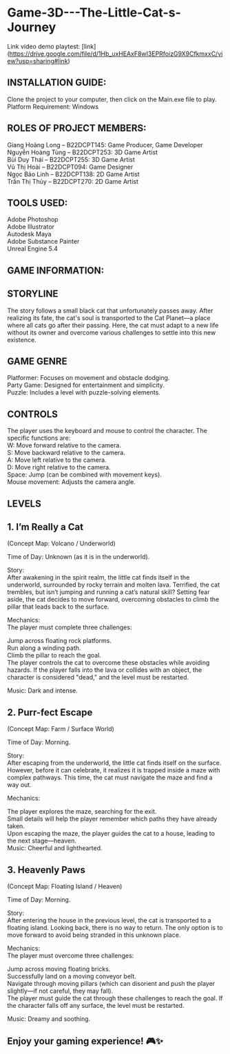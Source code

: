 # Game-3D---The-Little-Cat-s-Journey

Link video demo playtest: [link] (https://drive.google.com/file/d/1Hb_uxHEAxF8wI3EPRfoizG9X9CfkmxxC/view?usp=sharing#link)

## INSTALLATION GUIDE:  

Clone the project to your computer, then click on the Main.exe file to play.  
Platform Requirement: Windows  


## ROLES OF PROJECT MEMBERS:  

Giang Hoàng Long – B22DCPT145: Game Producer, Game Developer  
Nguyễn Hoàng Tùng – B22DCPT253: 3D Game Artist  
Bùi Duy Thái – B22DCPT255: 3D Game Artist  
Vũ Thị Hoài – B22DCPT094: Game Designer  
Ngọc Bảo Linh – B22DCPT138: 2D Game Artist  
Trần Thị Thủy – B22DCPT270: 2D Game Artist  


## TOOLS USED:  

Adobe Photoshop  
Adobe Illustrator  
Autodesk Maya  
Adobe Substance Painter  
Unreal Engine 5.4  

## GAME INFORMATION:
  
## STORYLINE  
The story follows a small black cat that unfortunately passes away. After realizing its fate, the cat's soul is transported to the Cat Planet—a place where all cats go after their passing. Here, the cat must adapt to a new life without its owner and overcome various challenges to settle into this new existence.

## GAME GENRE  
Platformer: Focuses on movement and obstacle dodging.  
Party Game: Designed for entertainment and simplicity.  
Puzzle: Includes a level with puzzle-solving elements.  

## CONTROLS  
The player uses the keyboard and mouse to control the character. The specific functions are:  
W: Move forward relative to the camera.  
S: Move backward relative to the camera.  
A: Move left relative to the camera.  
D: Move right relative to the camera.  
Space: Jump (can be combined with movement keys).  
Mouse movement: Adjusts the camera angle.  

## LEVELS  
## 1. I’m Really a Cat  
(Concept Map: Volcano / Underworld)  

Time of Day: Unknown (as it is in the underworld).
  
Story:  
After awakening in the spirit realm, the little cat finds itself in the underworld, surrounded by rocky terrain and molten lava. Terrified, the cat trembles, but isn’t jumping and running a cat’s natural skill?
Setting fear aside, the cat decides to move forward, overcoming obstacles to climb the pillar that leads back to the surface.

Mechanics:  
The player must complete three challenges:
  
Jump across floating rock platforms.  
Run along a winding path.  
Climb the pillar to reach the goal.  
The player controls the cat to overcome these obstacles while avoiding hazards. If the player falls into the lava or collides with an object, the character is considered "dead," and the level must be restarted.  
  
Music: Dark and intense.  

## 2. Purr-fect Escape  
(Concept Map: Farm / Surface World)

Time of Day: Morning.  

Story:  
After escaping from the underworld, the little cat finds itself on the surface. However, before it can celebrate, it realizes it is trapped inside a maze with complex pathways. This time, the cat must navigate the maze and find a way out.

Mechanics:  

The player explores the maze, searching for the exit.  
Small details will help the player remember which paths they have already taken.  
Upon escaping the maze, the player guides the cat to a house, leading to the next stage—heaven.  
Music: Cheerful and lighthearted.  
  
## 3. Heavenly Paws  
(Concept Map: Floating Island / Heaven)  

Time of Day: Morning.  

Story:  
After entering the house in the previous level, the cat is transported to a floating island. Looking back, there is no way to return. The only option is to move forward to avoid being stranded in this unknown place.  

Mechanics:  
The player must overcome three challenges:  

Jump across moving floating bricks.  
Successfully land on a moving conveyor belt.  
Navigate through moving pillars (which can disorient and push the player slightly—if not careful, they may fall).  
The player must guide the cat through these challenges to reach the goal. If the character falls off any surface, the level must be restarted.  

Music: Dreamy and soothing.  

## Enjoy your gaming experience! 🎮✨  

